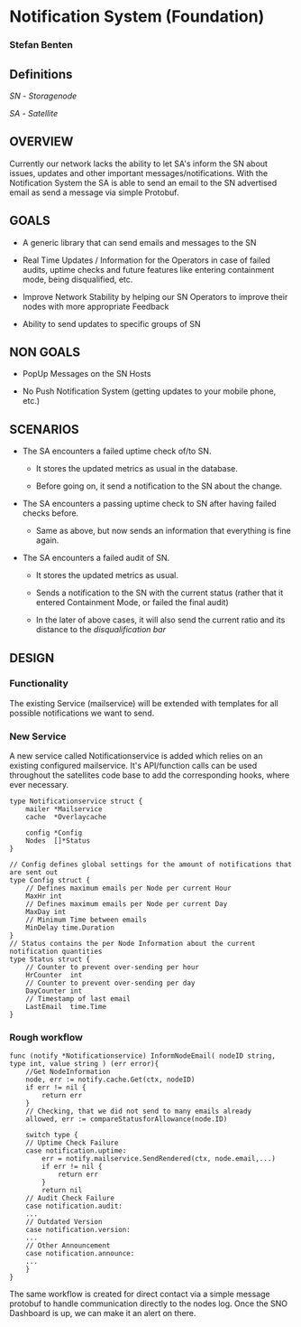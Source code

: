# Notification System (Foundation)

### Stefan Benten


## Definitions

*SN* - _Storagenode_

*SA* - _Satellite_

## OVERVIEW

Currently our network lacks the ability to let SA's inform the SN about issues, updates and other important messages/notifications.
With the Notification System the SA is able to send an email to the SN advertised email as send a message via simple Protobuf.

## GOALS


* A generic library that can send emails and messages to the SN

* Real Time Updates / Information for the Operators in case of failed audits, uptime checks and future features like entering containment mode, being disqualified, etc.

* Improve Network Stability by helping our SN Operators to improve their nodes with more appropriate Feedback 

* Ability to send updates to specific groups of SN


## NON GOALS

* PopUp Messages on the SN Hosts

* No Push Notification System (getting updates to your mobile phone, etc.)

## SCENARIOS


* The SA encounters a failed uptime check of/to SN.

	* It stores the updated metrics as usual in the database. 

	* Before going on, it send a notification to the SN about the change. 

* The SA encounters a passing uptime check to SN after having failed checks before. 

	* Same as above, but now sends an information that everything is fine again. 

* The SA encounters a failed audit of SN.

	* It stores the updated metrics as usual.

	* Sends a notification to the SN with the current status (rather that it entered Containment Mode, or failed the final audit)
	
	* In the later of above cases, it will also send the current ratio and its distance to the _disqualification bar_

## DESIGN
### Functionality
The existing Service (mailservice) will be extended with templates for all possible notifications we want to send.

### New Service
A new service called Notificationservice is added which relies on an existing configured mailservice.
It's API/function calls can be used throughout the satellites code base to add the corresponding hooks, where ever necessary.

```
type Notificationservice struct {
	mailer *Mailservice
	cache  *Overlaycache
	
	config *Config
	Nodes  []*Status
}

// Config defines global settings for the amount of notifications that are sent out
type Config struct {
	// Defines maximum emails per Node per current Hour
	MaxHr int
	// Defines maximum emails per Node per current Day
	MaxDay int
	// Minimum Time between emails
	MinDelay time.Duration
}
// Status contains the per Node Information about the current notification quantities
type Status struct {
	// Counter to prevent over-sending per hour
	HrCounter  int
	// Counter to prevent over-sending per day
	DayCounter int
	// Timestamp of last email
	LastEmail  time.Time
}
```

### Rough workflow
```
func (notify *Notificationservice) InformNodeEmail( nodeID string, type int, value string ) (err error){
	//Get NodeInformation
	node, err := notify.cache.Get(ctx, nodeID)
	if err != nil {
		return err
	}
	// Checking, that we did not send to many emails already
	allowed, err := compareStatusforAllowance(node.ID)
	
	switch type {
	// Uptime Check Failure
	case notification.uptime:
		err = notify.mailservice.SendRendered(ctx, node.email,...)
		if err != nil {
			return err
		}
		return nil 
	// Audit Check Failure
	case notification.audit:
	...
	// Outdated Version
	case notification.version:
	...
	// Other Announcement
	case notification.announce:
	...
	}
}
```

The same workflow is created for direct contact via a simple message protobuf to handle communication directly to the nodes log. Once the SNO Dashboard is up, we can make it an alert on there.